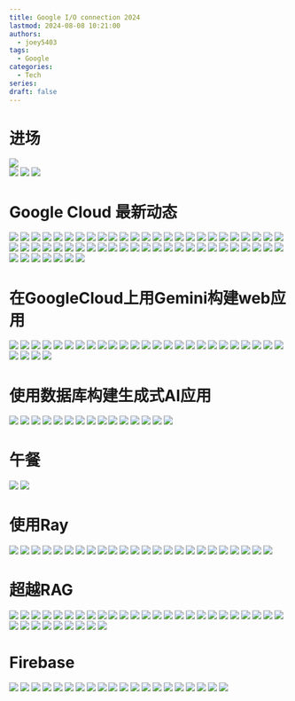 ```yaml
---
title: Google I/O connection 2024
lastmod: 2024-08-08 10:21:00
authors:
  - joey5403
tags:
  - Google
categories:
  - Tech
series: 
draft: false
---
```

# 进场
![](https://img.joeyzheng.tech/IMG_20240808_085247.jpg)  
![](https://img.joeyzheng.tech/IMG_20240808_092020.jpg)
![](https://img.joeyzheng.tech/IMG_20240808_092349.jpg)
![](https://img.joeyzheng.tech/IMG_20240808_093605.jpg)
# Google Cloud 最新动态
![](https://img.joeyzheng.tech/IMG_20240808_100129.jpg)
![](https://img.joeyzheng.tech/IMG_20240808_100156.jpg)
![](https://img.joeyzheng.tech/IMG_20240808_100243.jpg)
![](https://img.joeyzheng.tech/IMG_20240808_100344.jpg)
![](https://img.joeyzheng.tech/IMG_20240808_100549.jpg)
![](https://img.joeyzheng.tech/IMG_20240808_100742.jpg)
![](https://img.joeyzheng.tech/IMG_20240808_100828.jpg)
![](https://img.joeyzheng.tech/IMG_20240808_100939.jpg)
![](https://img.joeyzheng.tech/IMG_20240808_101030.jpg)
![](https://img.joeyzheng.tech/IMG_20240808_101107.jpg)
![](https://img.joeyzheng.tech/IMG_20240808_101110.jpg)
![](https://img.joeyzheng.tech/IMG_20240808_101128.jpg)
![](https://img.joeyzheng.tech/IMG_20240808_101159.jpg)
![](https://img.joeyzheng.tech/IMG_20240808_101236.jpg)
![](https://img.joeyzheng.tech/IMG_20240808_101310.jpg)
![](https://img.joeyzheng.tech/IMG_20240808_101343.jpg)
![](https://img.joeyzheng.tech/IMG_20240808_101358.jpg)
![](https://img.joeyzheng.tech/IMG_20240808_101422.jpg)
![](https://img.joeyzheng.tech/IMG_20240808_101441.jpg)
![](https://img.joeyzheng.tech/IMG_20240808_101549.jpg)
![](https://img.joeyzheng.tech/IMG_20240808_101634.jpg)
![](https://img.joeyzheng.tech/IMG_20240808_101707.jpg)
![](https://img.joeyzheng.tech/IMG_20240808_101810.jpg)
![](https://img.joeyzheng.tech/IMG_20240808_102021.jpg)
![](https://img.joeyzheng.tech/IMG_20240808_102048.jpg)
![](https://img.joeyzheng.tech/IMG_20240808_102131.jpg)
![](https://img.joeyzheng.tech/IMG_20240808_102232.jpg)
![](https://img.joeyzheng.tech/IMG_20240808_102305.jpg)
![](https://img.joeyzheng.tech/IMG_20240808_102345.jpg)
![](https://img.joeyzheng.tech/IMG_20240808_102500.jpg)
![](https://img.joeyzheng.tech/IMG_20240808_102531.jpg)
![](https://img.joeyzheng.tech/IMG_20240808_102552.jpg)
![](https://img.joeyzheng.tech/IMG_20240808_102634.jpg)
![](https://img.joeyzheng.tech/IMG_20240808_102710.jpg)
![](https://img.joeyzheng.tech/IMG_20240808_102730.jpg)
![](https://img.joeyzheng.tech/IMG_20240808_102823.jpg)
![](https://img.joeyzheng.tech/IMG_20240808_102837.jpg)
![](https://img.joeyzheng.tech/IMG_20240808_102907.jpg)
![](https://img.joeyzheng.tech/IMG_20240808_103014.jpg)
![](https://img.joeyzheng.tech/IMG_20240808_103055.jpg)
![](https://img.joeyzheng.tech/IMG_20240808_103125.jpg)
![](https://img.joeyzheng.tech/IMG_20240808_103150.jpg)
![](https://img.joeyzheng.tech/IMG_20240808_103159.jpg)
![](https://img.joeyzheng.tech/IMG_20240808_103210.jpg)
![](https://img.joeyzheng.tech/IMG_20240808_103259.jpg)
![](https://img.joeyzheng.tech/IMG_20240808_103349.jpg)
![](https://img.joeyzheng.tech/IMG_20240808_103422.jpg)
![](https://img.joeyzheng.tech/IMG_20240808_103442.jpg)
![](https://img.joeyzheng.tech/IMG_20240808_103512.jpg)
![](https://img.joeyzheng.tech/IMG_20240808_103549.jpg)
![](https://img.joeyzheng.tech/IMG_20240808_103553.jpg)
![](https://img.joeyzheng.tech/IMG_20240808_103712.jpg)
![](https://img.joeyzheng.tech/IMG_20240808_103727.jpg)
![](https://img.joeyzheng.tech/IMG_20240808_103807.jpg)
![](https://img.joeyzheng.tech/IMG_20240808_103915.jpg)
![](https://img.joeyzheng.tech/IMG_20240808_103952.jpg)
![](https://img.joeyzheng.tech/IMG_20240808_104014.jpg)

# 在GoogleCloud上用Gemini构建web应用
![](https://img.joeyzheng.tech/IMG_20240808_104607.jpg)
![](https://img.joeyzheng.tech/IMG_20240808_104632.jpg)
![](https://img.joeyzheng.tech/IMG_20240808_104739.jpg)
![](https://img.joeyzheng.tech/IMG_20240808_104745.jpg)
![](https://img.joeyzheng.tech/IMG_20240808_105042.jpg)
![](https://img.joeyzheng.tech/IMG_20240808_105318.jpg)
![](https://img.joeyzheng.tech/IMG_20240808_105807.jpg)
![](https://img.joeyzheng.tech/IMG_20240808_110440.jpg)
![](https://img.joeyzheng.tech/IMG_20240808_110456.jpg)
![](https://img.joeyzheng.tech/IMG_20240808_110517.jpg)
![](https://img.joeyzheng.tech/IMG_20240808_110742.jpg)
![](https://img.joeyzheng.tech/IMG_20240808_110852.jpg)
![](https://img.joeyzheng.tech/IMG_20240808_111210.jpg)
![](https://img.joeyzheng.tech/IMG_20240808_111354.jpg)
![](https://img.joeyzheng.tech/IMG_20240808_111812.jpg)
![](https://img.joeyzheng.tech/IMG_20240808_111818.jpg)
![](https://img.joeyzheng.tech/IMG_20240808_111918.jpg)
![](https://img.joeyzheng.tech/IMG_20240808_112023.jpg)
![](https://img.joeyzheng.tech/IMG_20240808_112227.jpg)
![](https://img.joeyzheng.tech/IMG_20240808_112321.jpg)
![](https://img.joeyzheng.tech/IMG_20240808_112603.jpg)
![](https://img.joeyzheng.tech/IMG_20240808_112619.jpg)
![](https://img.joeyzheng.tech/IMG_20240808_112743.jpg)
![](https://img.joeyzheng.tech/IMG_20240808_112804.jpg)
![](https://img.joeyzheng.tech/IMG_20240808_112946.jpg)
![](https://img.joeyzheng.tech/IMG_20240808_113030.jpg)
![](https://img.joeyzheng.tech/IMG_20240808_113212.jpg)
![](https://img.joeyzheng.tech/IMG_20240808_113229.jpg)
![](https://img.joeyzheng.tech/IMG_20240808_113402.jpg)

# 使用数据库构建生成式AI应用
![](https://img.joeyzheng.tech/IMG_20240808_114249.jpg)
![](https://img.joeyzheng.tech/IMG_20240808_114321.jpg)
![](https://img.joeyzheng.tech/IMG_20240808_114411.jpg)
![](https://img.joeyzheng.tech/IMG_20240808_114432.jpg)
![](https://img.joeyzheng.tech/IMG_20240808_114527.jpg)
![](https://img.joeyzheng.tech/IMG_20240808_114556.jpg)
![](https://img.joeyzheng.tech/IMG_20240808_115054.jpg)
![](https://img.joeyzheng.tech/IMG_20240808_115435.jpg)
![](https://img.joeyzheng.tech/IMG_20240808_115659.jpg)
![](https://img.joeyzheng.tech/IMG_20240808_115819.jpg)
![](https://img.joeyzheng.tech/IMG_20240808_120221.jpg)
![](https://img.joeyzheng.tech/IMG_20240808_120443.jpg)
![](https://img.joeyzheng.tech/IMG_20240808_120837.jpg)
![](https://img.joeyzheng.tech/IMG_20240808_120840.jpg)
![](https://img.joeyzheng.tech/IMG_20240808_121255.jpg)
# 午餐
![](https://img.joeyzheng.tech/IMG_20240808_122522.jpg)
![](https://img.joeyzheng.tech/IMG_20240808_122537.jpg)
# 使用Ray
![](https://img.joeyzheng.tech/IMG_20240808_132530.jpg)
![](https://img.joeyzheng.tech/IMG_20240808_132713.jpg)
![](https://img.joeyzheng.tech/IMG_20240808_132929.jpg)
![](https://img.joeyzheng.tech/IMG_20240808_133059.jpg)
![](https://img.joeyzheng.tech/IMG_20240808_133149.jpg)
![](https://img.joeyzheng.tech/IMG_20240808_133204.jpg)
![](https://img.joeyzheng.tech/IMG_20240808_133313.jpg)
![](https://img.joeyzheng.tech/IMG_20240808_133356.jpg)
![](https://img.joeyzheng.tech/IMG_20240808_134005.jpg)
![](https://img.joeyzheng.tech/IMG_20240808_134158.jpg)
![](https://img.joeyzheng.tech/IMG_20240808_134355.jpg)
![](https://img.joeyzheng.tech/IMG_20240808_134533.jpg)
![](https://img.joeyzheng.tech/IMG_20240808_134648.jpg)
![](https://img.joeyzheng.tech/IMG_20240808_134758.jpg)
![](https://img.joeyzheng.tech/IMG_20240808_134857.jpg)
![](https://img.joeyzheng.tech/IMG_20240808_135207.jpg)
![](https://img.joeyzheng.tech/IMG_20240808_135404.jpg)
![](https://img.joeyzheng.tech/IMG_20240808_135728.jpg)
![](https://img.joeyzheng.tech/IMG_20240808_135815.jpg)
![](https://img.joeyzheng.tech/IMG_20240808_135842.jpg)
![](https://img.joeyzheng.tech/IMG_20240808_140103.jpg)
![](https://img.joeyzheng.tech/IMG_20240808_140124.jpg)
![](https://img.joeyzheng.tech/IMG_20240808_140309.jpg)
![](https://img.joeyzheng.tech/IMG_20240808_140343.jpg)
# 超越RAG
![](https://img.joeyzheng.tech/IMG_20240808_141549.jpg)
![](https://img.joeyzheng.tech/IMG_20240808_141634.jpg)
![](https://img.joeyzheng.tech/IMG_20240808_141731.jpg)
![](https://img.joeyzheng.tech/IMG_20240808_141823.jpg)
![](https://img.joeyzheng.tech/IMG_20240808_141904.jpg)
![](https://img.joeyzheng.tech/IMG_20240808_141952.jpg)
![](https://img.joeyzheng.tech/IMG_20240808_142130.jpg)
![](https://img.joeyzheng.tech/IMG_20240808_142154.jpg)
![](https://img.joeyzheng.tech/IMG_20240808_142258.jpg)
![](https://img.joeyzheng.tech/IMG_20240808_142417.jpg)
![](https://img.joeyzheng.tech/IMG_20240808_142512.jpg)
![](https://img.joeyzheng.tech/IMG_20240808_142556.jpg)
![](https://img.joeyzheng.tech/IMG_20240808_142646.jpg)
![](https://img.joeyzheng.tech/IMG_20240808_142725.jpg)
![](https://img.joeyzheng.tech/IMG_20240808_142835.jpg)
![](https://img.joeyzheng.tech/IMG_20240808_143055.jpg)
![](https://img.joeyzheng.tech/IMG_20240808_143138.jpg)
![](https://img.joeyzheng.tech/IMG_20240808_143323.jpg)
![](https://img.joeyzheng.tech/IMG_20240808_143401.jpg)
![](https://img.joeyzheng.tech/IMG_20240808_143434.jpg)
![](https://img.joeyzheng.tech/IMG_20240808_143536.jpg)
![](https://img.joeyzheng.tech/IMG_20240808_143603.jpg)
![](https://img.joeyzheng.tech/IMG_20240808_143640.jpg)
![](https://img.joeyzheng.tech/IMG_20240808_143711.jpg)
![](https://img.joeyzheng.tech/IMG_20240808_143747.jpg)
![](https://img.joeyzheng.tech/IMG_20240808_143758.jpg)
![](https://img.joeyzheng.tech/IMG_20240808_143832.jpg)
![](https://img.joeyzheng.tech/IMG_20240808_143900.jpg)
![](https://img.joeyzheng.tech/IMG_20240808_144013.jpg)
![](https://img.joeyzheng.tech/IMG_20240808_144130.jpg)
![](https://img.joeyzheng.tech/IMG_20240808_144418.jpg)
![](https://img.joeyzheng.tech/IMG_20240808_144435.jpg)
![](https://img.joeyzheng.tech/IMG_20240808_144649.jpg)
![](https://img.joeyzheng.tech/IMG_20240808_144759.jpg)
# Firebase
![](https://img.joeyzheng.tech/IMG_20240808_150603.jpg)
![](https://img.joeyzheng.tech/IMG_20240808_150617.jpg)
![](https://img.joeyzheng.tech/IMG_20240808_150639.jpg)
![](https://img.joeyzheng.tech/IMG_20240808_150658.jpg)
![](https://img.joeyzheng.tech/IMG_20240808_150749.jpg)
![](https://img.joeyzheng.tech/IMG_20240808_150813.jpg)
![](https://img.joeyzheng.tech/IMG_20240808_150913.jpg)
![](https://img.joeyzheng.tech/IMG_20240808_150927.jpg)
![](https://img.joeyzheng.tech/IMG_20240808_151027.jpg)
![](https://img.joeyzheng.tech/IMG_20240808_151200.jpg)
![](https://img.joeyzheng.tech/IMG_20240808_151312.jpg)
![](https://img.joeyzheng.tech/IMG_20240808_151329.jpg)
![](https://img.joeyzheng.tech/IMG_20240808_151538.jpg)
![](https://img.joeyzheng.tech/IMG_20240808_151603.jpg)
![](https://img.joeyzheng.tech/IMG_20240808_151719.jpg)
![](https://img.joeyzheng.tech/IMG_20240808_151850.jpg)
![](https://img.joeyzheng.tech/IMG_20240808_152755.jpg)
![](https://img.joeyzheng.tech/IMG_20240808_152904.jpg)
![](https://img.joeyzheng.tech/IMG_20240808_153030.jpg)
![](https://img.joeyzheng.tech/IMG_20240808_153108.jpg)